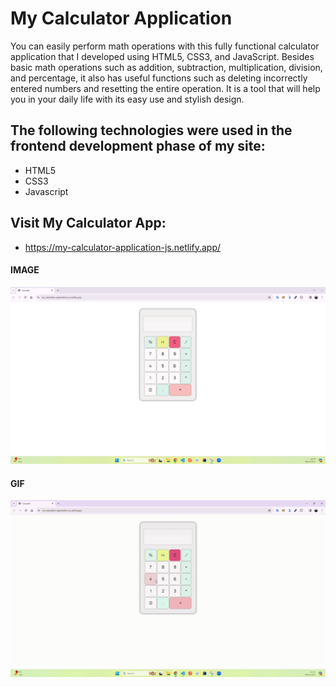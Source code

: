 <h1>My Calculator Application</h1>

You can easily perform math operations with this fully functional calculator application that I developed using HTML5, CSS3, and JavaScript. Besides basic math operations such as addition, subtraction, multiplication, division, and percentage, it also has useful functions such as deleting incorrectly entered numbers and resetting the entire operation. It is a tool that will help you in your daily life with its easy use and stylish design.

<h2> The following technologies were used in the frontend development phase of my site: </h2>

- HTML5
- CSS3
- Javascript

<h2> Visit My Calculator App: </h2>

- https://my-calculator-application-js.netlify.app/

<h4>IMAGE</h4>

![](images/calculator-img.png)

<h4>GIF</h4>

![](images/calculator-gif.gif)
